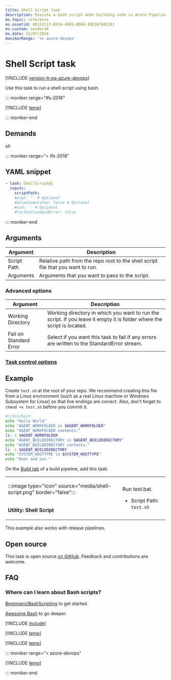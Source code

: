 ```yaml
---
title: Shell Script task
description: Execute a bash script when building code in Azure Pipelines and Team Foundation Server (TFS)
ms.topic: reference
ms.assetid: 8D152C13-0934-4665-8D08-30E2A7841351
ms.custom: seodec18
ms.date: 12/07/2018
monikerRange: '<= azure-devops'
---
```


# Shell Script task

[!INCLUDE [version-lt-eq-azure-devops](../../../includes/version-lt-eq-azure-devops.md)]

Use this task to run a shell script using bash.

::: moniker range="tfs-2018"

[!INCLUDE [temp](../../includes/concept-rename-note.md)]

::: moniker-end

## Demands

sh

::: moniker range="> tfs-2018"

## YAML snippet

```YAML
- task: ShellScript@2
  inputs:
    scriptPath:
    #args: '' # Optional
    #disableAutoCwd: false # Optional
    #cwd: '' # Optional
    #failOnStandardError: false
```
::: moniker-end

## Arguments

<table>
<thead>
<tr>
<th>Argument</th>
<th>Description</th>
</tr>
</thead>
<tr>
<td>Script Path</td>
<td>
Relative path from the repo root to the shell script file that you want to run.
</td>
</tr>
<tr>
<td>Arguments</td>
<td>
Arguments that you want to pass to the script.
</td>
</tr>
</table>

### Advanced options

<table>
<thead>
<tr>
<th>Argument</th>
<th>Description</th>
</tr>
</thead>
<tr>
<td>Working Directory</td>
<td>
Working directory in which you want to run the script.  If you leave it empty it is folder where the script is located.
</td>
</tr>
<tr>
<td>Fail on Standard Error</td>
<td>
Select if you want this task to fail if any errors are written to the StandardError stream.
</td>
</tr>
</table>

### [Task control options](../../process/tasks.md#controloptions)

## Example

Create ```test.sh``` at the root of your repo.
We recommend creating this file from a Linux environment (such as a real Linux machine or Windows Subsystem for Linux) so that line endings are correct.
Also, don't forget to `chmod +x test.sh` before you commit it.

```sh
#!/bin/bash
echo "Hello World"
echo "AGENT_WORKFOLDER is $AGENT_WORKFOLDER"
echo "AGENT_WORKFOLDER contents:"
ls -1 $AGENT_WORKFOLDER
echo "AGENT_BUILDDIRECTORY is $AGENT_BUILDDIRECTORY"
echo "AGENT_BUILDDIRECTORY contents:"
ls -1 $AGENT_BUILDDIRECTORY
echo "SYSTEM_HOSTTYPE is $SYSTEM_HOSTTYPE"
echo "Over and out."
```

On the [Build tab](../../index.yml) of a build pipeline, add this task:

<table>
<tr>
<td>

:::image type="icon" source="media/shell-script.png" border="false":::

<br/>**Utility: Shell Script**</td>
<td>
<p>Run test.bat.</p>
<ul>
<li>Script Path: <code>test.sh</code></li>
</ul>
</td>
</tr>
</table>

This example also works with release pipelines.

## Open source

This task is open source [on GitHub](https://github.com/Microsoft/azure-pipelines-tasks). Feedback and contributions are welcome.

## FAQ

<!-- BEGINSECTION class="md-qanda" -->

### Where can I learn about Bash scripts?

[Beginners/BashScripting](https://help.ubuntu.com/community/Beginners/BashScripting) to get started.

[Awesome Bash](https://github.com/alebcay/awesome-shell#awesome-bash) to go deeper.

[!INCLUDE [include](../../includes/variable-set-in-script-qa.md)]

[!INCLUDE [temp](../includes/build-step-common-qa.md)]

[!INCLUDE [temp](../../includes/qa-agents.md)]

::: moniker range="< azure-devops"

[!INCLUDE [temp](../../includes/qa-versions.md)]

::: moniker-end

<!-- ENDSECTION -->
